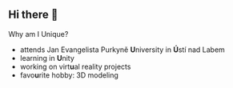 ## Hi there 👋

Why am I Unique?

- attends Jan Evangelista Purkyně **U**niversity in **Ú**stí nad Labem
- learning in **U**nity
- working on virt**u**al reality projects
- favo**u**rite hobby: 3D modeling
<!--
**matthewjezek/matthewjezek** is a ✨ _special_ ✨ repository because its `README.md` (this file) appears on your GitHub profile.

Here are some ideas to get you started:

- 🔭 I’m currently working on ...
- 🌱 I’m currently learning ...
- 👯 I’m looking to collaborate on ...
- 🤔 I’m looking for help with ...
- 💬 Ask me about ...
- 📫 How to reach me: ...
- 😄 Pronouns: ...
- ⚡ Fun fact: ...
-->
